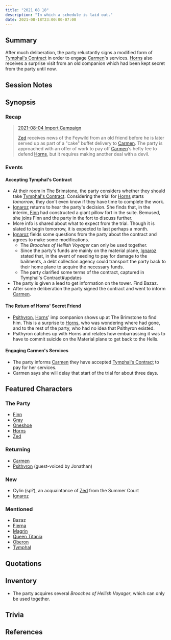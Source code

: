 ```yaml
---
title: "2021 08 18"
description: "In which a schedule is laid out."
date: 2021-08-18T23:00:00-07:00
---
```


## Summary

After much deliberation, the party reluctantly signs a modified form of [Tymphal's Contract](/dnd/other-notes/tymphals-contract/) in order to engage [Carmen](/dnd/characters/npcs/carmen/)'s services. [Horns](/dnd/characters/horns/) also receives a surprise visit from an old companion which had been kept secret from the party until now.

## Session Notes

## Synopsis

### Recap

> [2021-08-04 Import Campaign](/dnd/2021-08-04/)
>
> [Zed](/dnd/characters/zed/) receives news of the Feywild from an old friend before he is later served up as part of a "cake" buffet delivery to [Carmen](/dnd/characters/npcs/carmen/). The party is approached with an offer of work to pay off [Carmen](/dnd/characters/npcs/carmen/)'s hefty fee to defend [Horns](/dnd/characters/horns/), but it requires making another deal with a devil.

### Events

#### Accepting Tymphal's Contract

- At their room in The Brimstone, the party considers whether they should take [Tymphal's Contract](/dnd/other-notes/tymphals-contract/). Considering the trial for [Horns](/dnd/characters/horns/) starts *tomorrow*, they don't even know if they have time to complete the work.
- [Ignaroz](/dnd/characters/npcs/ignaraz/) returns to hear the party's decision. She finds that, in the interim, [Finn](/dnd/characters/finn/) had constructed a giant pillow fort in the suite. Bemused, she joins Finn and the party in the fort to discuss further.
- More info is shared about what to expect from the trial. Though it is slated to begin tomorrow, it is expected to last perhaps a month.
- [Ignaroz](/dnd/characters/npcs/ignaraz/) fields some questions from the party about the contract and agrees to make some modifications.
    - The *Brooches of Hellish Voyager* can only be used together.
    - Since the party's funds are mainly on the material plane, [Ignaroz](/dnd/characters/npcs/ignaraz/) stated that, in the event of needing to pay for damage to the bailments, a debt collection agency could transport the party back to their home plane to acquire the necessary funds.
    - The party clarified some terms of the contract, captured in Tymphal's Contract#updates
- The party is given a lead to get information on the tower. Find Bazaz.
- After some deliberation the party signed the contract and went to inform [Carmen](/dnd/characters/npcs/carmen/). 

#### The Return of Horns' Secret Friend

- [Psithyron](/dnd/characters/npcs/psithyron/), [Horns](/dnd/characters/horns/)' imp companion shows up at The Brimstone to find him. This is a surprise to [Horns](/dnd/characters/horns/), who was wondering where had gone, and to the rest of the party, who had no idea that Psithyron existed.
- Psithyron catches up with Horns and relates how embarrassing it was to have to commit suicide on the Material plane to get back to the Hells.

#### Engaging Carmen's Services

- The party informs [Carmen](/dnd/characters/npcs/carmen/) they have accepted [Tymphal's Contract](/dnd/other-notes/tymphals-contract/) to pay for her services.
- Carmen says she will delay that start of the trial for about three days.

## Featured Characters

### The Party

- [Finn](/dnd/characters/finn/)
- [Gray](/dnd/characters/haeltin-var-astora/)
- [Oneshoe](/dnd/characters/oneshoe/)
- [Horns](/dnd/characters/horns/)
- [Zed](/dnd/characters/zed/)

### Returning

- [Carmen](/dnd/characters/npcs/carmen/)
- [Psithyron](/dnd/characters/npcs/psithyron/) (guest-voiced by Jonathan)

### New

- Cylin (sp?), an acquaintance of [Zed](/dnd/characters/zed/) from the Summer Court
- [Ignaroz](/dnd/characters/npcs/ignaraz/)

### Mentioned

- Bazaz
- [Fierna](/dnd/characters/npcs/fierna/)
- [Magrin](/dnd/characters/npcs/magrin/)
- [Queen Titania](/dnd/characters/npcs/queen-titania/)
- [Oberon](/dnd/characters/npcs/oberon/)
- [Tymphal](/dnd/characters/npcs/tymphal/)

## Quotations

## Inventory

- The party acquires several *Brooches of Hellish Voyager*, which can only be used together.

## Trivia

## References